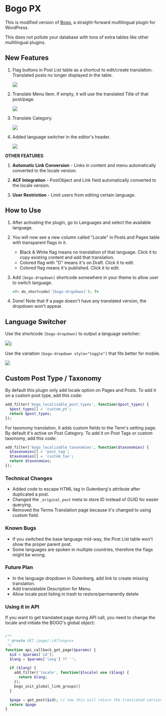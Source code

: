 # Bogo PX

This is modified version of [Bogo](https://wordpress.org/plugins/bogo/), a straight-forward multilingual plugin for WordPress.

This does not pollute your database with tons of extra tables like other multilingual plugins.

## New Features

1. Flag buttons in Post List table as a shortcut to edit/create translation. Translated posts no longer displayed in the table.

    ![](https://raw.github.com/hrsetyono/cdn/master/bogo/bogo-flags.png)

1. Translate Menu Item. If empty, it will use the translated Title of that post/page.

    ![](https://raw.github.com/hrsetyono/cdn/master/bogo/bogo-menu-item-localize.png)

1. Translate Category.

    ![](https://raw.github.com/hrsetyono/cdn/master/bogo/bogo-term-localize.png)

1. Added language switcher in the editor's header.

    ![](https://raw.github.com/hrsetyono/cdn/master/bogo/bogo-editor-switcher.png)

**OTHER FEATURES**

1. **Automatic Link Conversion** - Links in content and menu automatically converted to the locale version.

1. **ACF Integration** - PostObject and Link field automatically converted to the locale version.

1. **User Restriction** - Limit users from editing certain language.

## How to Use

1. After activating the plugin, go to Languages and select the available language.

1. You will now see a new column called "Locale" in Posts and Pages table with transparent flags in it.

    - Black & White flag means no translation of that language. Click it to copy existing content and add that translation.
    - Colored flag with "D" means it's on Draft. Click it to edit.
    - Colored flag means it's published. Click it to edit.

1. Add `[bogo-dropdown]` shortcode somewhere in your theme to allow user to switch language.

    ```php
    <?= do_shortcode('[bogo-dropdown]'); ?>
    ```

1. Done! Note that if a page doesn't have any translated version, the dropdown won't appear.

## Language Switcher

Use the shortcode `[bogo-dropdown]` to output a language switcher:

![](https://raw.github.com/hrsetyono/cdn/master/bogo/bogo-menu-translated.png))


Use the variation `[bogo-dropdown style="toggle"]` that fits better for mobile.

![](https://raw.github.com/hrsetyono/cdn/master/bogo/bogo-menu-toggle.png)

## Custom Post Type / Taxonomy

By default this plugin only add locale option on Pages and Posts. To add it on a custom post type, add this code:

```php
add_filter('bogo_localizable_post_types', function($post_types) {
  $post_types[] = 'custom_pt';
  return $post_types;
});
```

For taxonomy translation, it adds custom fields to the Term's setting page. By default it's active on Post Category. To add it on Post Tags or custom taxonomy, add this code:

```php
add_filter('bogo_localizable_taxonomies', function($taxonomies) {
  $taxonomies[] = 'post_tag';
  $taxonomies[] = 'custom_tax';
  return $taxonomies;
});
```

### Technical Changes

- Added code to escape HTML tag in Gutenberg's attribute after duplicated a post.
- Changed the `_original_post` meta to store ID instead of GUID for easier querying.
- Removed the Terms Translation page because it's changed to using custom field.

### Known Bugs

- If you switched the base language mid-way, the Post List table won't show the proper parent post.
- Some languages are spoken in multiple countries, therefore the flags might be wrong.

### Future Plan

- In the language dropdown in Gutenberg, add link to create missing translation.
- Add translatable Description for Menu.
- Allow locale post listing in trash to restore/permanently delete

### Using it in API

If you want to get translated page during API call, you need to change the locale and initiate the BOGO's global object:

```php

/**
 * @route GET /page/:id?lang=xx
 */
function api_callback_get_page($params) {
  $id = $params['id'];
  $lang = $params['lang'] ?? '';

  if ($lang) {
    add_filter('locale', function($locale) use ($lang) {
      return $lang;
    });
    bogo_init_global_link_groups()
  }

  $page = get_post($id); // now this will return the translated version, if any
  return $page
}


```
